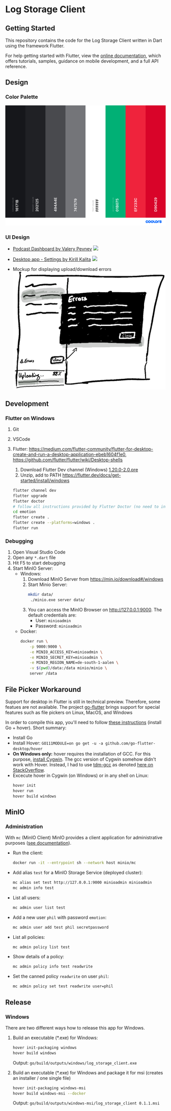 # Log Storage Client

## Getting Started

This repository contains the code for the Log Storage Client written in Dart using the framework Flutter.

For help getting started with Flutter, view the
[online documentation](https://flutter.dev/docs), which offers tutorials,
samples, guidance on mobile development, and a full API reference.

## Design

### Color Palette

![](./color-palette.png)

### UI Design

* [Podcast Dashboard by Valery Pevnev](https://dribbble.com/shots/9699028-Podcast-Dashboard)
  ![](https://cdn.dribbble.com/users/863815/screenshots/9699028/media/461bbfca32fee7b48f52ab6fc3825e12.jpg)
* [Desktop app - Settings by Kirill Kalita](https://dribbble.com/shots/7090778-Desktop-app-Settings)
  ![](https://cdn.dribbble.com/users/1256370/screenshots/7090778/media/e08226c870383ae934c26e1b79253212.png)

* Mockup for displaying upload/download errors
   ![](./mockupDownloadUploadErrors.png)

## Development

### Flutter on Windows

1. Git

2. VSCode

3. Flutter: https://medium.com/flutter-community/flutter-for-desktop-create-and-run-a-desktop-application-ebeb1604f1e0, https://github.com/flutter/flutter/wiki/Desktop-shells

   1. Download Flutter Dev channel (Windows) [1.20.0-2.0.pre](https://storage.googleapis.com/flutter_infra/releases/dev/windows/flutter_windows_1.20.0-2.0.pre-dev.zip)
   2. Unzip, add to PATH https://flutter.dev/docs/get-started/install/windows

   ```bash
   flutter channel dev
   flutter upgrade
   flutter doctor
   # follow all instructions provided by Flutter Doctor (no need to install Android Studio though)
   cd emotion
   flutter create .
   flutter create --platforms=windows .
   flutter run
   ```

### Debugging

1. Open Visual Studio Code
2. Open any `*.dart` file
3. Hit F5 to start debugging
4. Start MinIO Server:
   * Windows:
     1. Download MinIO Server from https://min.io/download#/windows
     2. Start Minio Server:
        ```bash
        mkdir data/
         ./minio.exe server data/
         ```
     3. You can access the MinIO Browser on http://127.0.0.1:9000. The default credentials are:
        * User: `minioadmin`
        * Password: `minioadmin`
   * Docker:
     ```bash
     docker run \
         -p 9000:9000 \
         -e MINIO_ACCESS_KEY=minioadmin \
         -e MINIO_SECRET_KEY=minioadmin \
         -e MINIO_REGION_NAME=de-south-1-aalen \
         -v $(pwd)/data:/data minio/minio \
         server /data
     ```

## File Picker Workaround

Support for desktop in Flutter is still in technical preview. Therefore, some featues are not available. The project [go-flutter](https://github.com/go-flutter-desktop/go-flutter) brings support for special features such as file pickers on Linux, MacOS, and Windows

In order to compile this app, you'll need to follow [these instructions](https://github.com/miguelpruivo/flutter_file_picker/wiki/Setup#--desktop-go-flutter) (install Go + hover). Short summary:
   * Install Go
   * Install Hover: `GO111MODULE=on go get -u -a github.com/go-flutter-desktop/hover`
   * **On Windows only:** hover requires the installation of GCC. For this purpose, [install Cygwin](https://sourceware.org/cygwin/install.html). The gcc version of Cygwin somehow didn't work with Hover. Instead, I had to use [tdm-gcc](https://jmeubank.github.io/tdm-gcc/) as denoted [here on StackOverflow](https://stackoverflow.com/questions/44605108/any-ideas-how-to-solve-this-cygwin-go-build-error).
   * Excecute hover in Cygwin (on Windows) or in any shell on Linux:
      ```bash
      hover init
      hover run
      hover build windows
      ```

## MinIO

### Administration

With `mc` (MinIO Client) MinIO provides a client application for administrative purposes ([see documentation](https://docs.min.io/docs/minio-admin-complete-guide.html)).

* Run the client:
   ```bash
   docker run -it --entrypoint sh --network host minio/mc
   ```

* Add alias `test` for a MinIO Storage Service (deployed cluster):
   ```bash
   mc alias set test http://127.0.0.1:9000 minioadmin minioadmin
   mc admin info test
   ```

* List all users:
   ```bash
   mc admin user list test
   ```

* Add a new user `phil` with password `emotion`:
   ```bash
   mc admin user add test phil secretpassword
   ```

* List all policies:
   ```bash
   mc admin policy list test
   ```

* Show details of a policy:
   ```bash
   mc admin policy info test readwrite
   ```

* Set the canned policy `readwrite` on user `phil`:
   ```bash
   mc admin policy set test readwrite user=phil
   ```


## Release

### Windows

There are two different ways how to release this app for Windows.

1. Build an executable (*.exe) for Windows:
    ```bash
    hover init-packaging windows
    hover build windows
    ```
    Output: `go/build/outputs/windows/log_storage_client.exe`

2. Build an executable (*.exe) for Windows and package it for msi (creates an installer / one single file)
    ```bash
    hover init-packaging windows-msi
    hover build windows-msi --docker
    ```
    Output: `go/build/outputs/windows-msi/log_storage_client 0.1.1.msi`